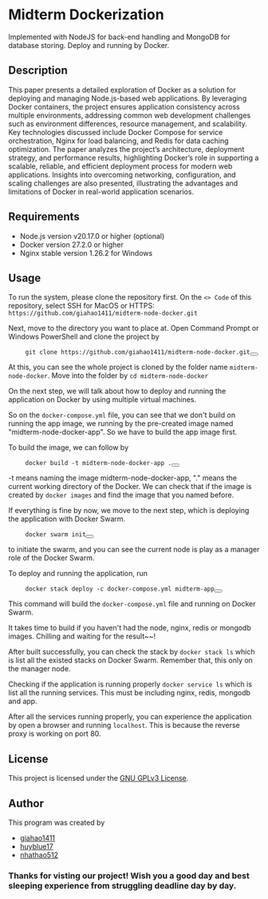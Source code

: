 # Midterm Dockerization

Implemented with NodeJS for back-end handling and MongoDB for database storing. Deploy and running by Docker.

## Description

This paper presents a detailed exploration of Docker as a solution for deploying and managing Node.js-based web applications. By leveraging Docker containers, the 
project ensures application consistency across multiple environments, addressing common web development challenges such as environment differences, resource 
management, and scalability. Key technologies discussed include Docker Compose for service orchestration, Nginx for load balancing, and Redis for data caching
optimization. The paper analyzes the project’s architecture, deployment strategy, and performance results, highlighting Docker’s role in supporting a scalable,
reliable, and efficient deployment process for modern web applications. Insights into overcoming networking, configuration, and scaling challenges are also
presented, illustrating the advantages and limitations of Docker in real-world application scenarios.

## Requirements

* Node.js version v20.17.0 or higher (optional)
* Docker version 27.2.0 or higher
* Nginx stable version 1.26.2 for Windows

## Usage

To run the system, please clone the repository first. On the ` <> Code ` of this repository, select SSH for MacOS or HTTPS:  ` https://github.com/giahao1411/midterm-node-docker.git `

Next, move to the directory you want to place at. Open Command Prompt or Windows PowerShell and clone the project by

<pre>
    <code id="code">git clone https://github.com/giahao1411/midterm-node-docker.git</code><button class="copy-btn" onclick="copyCode()"></button>
</pre>

At this, you can see the whole project is cloned by the folder name ` midterm-node-docker `. Move into the folder by ` cd midterm-node-docker `

On the next step, we will talk about how to deploy and running the application on Docker by using multiple virtual machines. 

So on the ` docker-compose.yml ` file, you can see that we don't build on running the app image, we running by the pre-created image named "midterm-node-docker-app". 
So we have to build the app image first.

To build the image, we can follow by

<pre>
    <code id="code">docker build -t midterm-node-docker-app .</code><button class="copy-btn" onclick="copyCode()"></button>
</pre>

-t means naming the image midterm-node-docker-app, "." means the current working directory of the Docker. We can check that if the image is created by ` docker images ` and find the image that you named before.

If everything is fine by now, we move to the next step, which is deploying the application with Docker Swarm.

<pre>
    <code id="code">docker swarm init</code><button class="copy-btn" onclick="copyCode()"></button>
</pre>

to initiate the swarm, and you can see the current node is play as a manager role of the Docker Swarm.

To deploy and running the application, run

<pre>
    <code id="code">docker stack deploy -c docker-compose.yml midterm-app</code><button class="copy-btn" onclick="copyCode()"></button>
</pre>

This command will build the ` docker-compose.yml ` file and running on Docker Swarm.

It takes time to build if you haven't had the node, nginx, redis or mongodb images. Chilling and waiting for the result~~!

After built successfully, you can check the stack by ` docker stack ls ` which is list all the existed stacks on Docker Swarm. Remember that, this only on the manager node.

Checking if the application is running properly ` docker service ls ` which is list all the running services. This must be including nginx, redis, mongodb and app.

After all the services running properly, you can experience the application by open a browser and running ` localhost `. This is because the reverse proxy is working on port 80. 

## License

This project is licensed under the [GNU GPLv3 License](./LICENSE.md).

## Author

This program was created by 

* [giahao1411](https://github.com/giahao1411)
* [huyblue17](https://github.com/huyblue17)
* [nhathao512](https://github.com/nhathao512)


### Thanks for visting our project! Wish you a good day and best sleeping experience from struggling deadline day by day.
